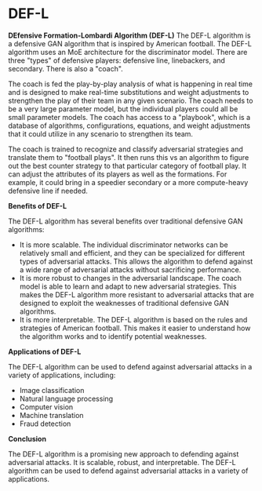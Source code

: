 # DEF-L
**DEfensive Formation-Lombardi Algorithm (DEF-L)**
The DEF-L algorithm is a defensive GAN algorithm that is inspired by American football. The DEF-L algorithm uses an MoE architecture for the discriminator model. There are three "types" of defensive players: defensive line, linebackers, and secondary. There is also a "coach".

The coach is fed the play-by-play analysis of what is happening in real time and is designed to make real-time substitutions and weight adjustments to strengthen the play of their team in any given scenario. The coach needs to be a very large parameter model, but the individual players could all be small parameter models. The coach has access to a "playbook", which is a database of algorithms, configurations, equations, and weight adjustments that it could utilize in any scenario to strengthen its team.

The coach is trained to recognize and classify adversarial strategies and translate them to "football plays". It then runs this vs an algorithm to figure out the best counter strategy to that particular category of football play. It can adjust the attributes of its players as well as the formations. For example, it could bring in a speedier secondary or a more compute-heavy defensive line if needed.

**Benefits of DEF-L**

The DEF-L algorithm has several benefits over traditional defensive GAN algorithms:

* It is more scalable. The individual discriminator networks can be relatively small and efficient, and they can be specialized for different types of adversarial attacks. This allows the algorithm to defend against a wide range of adversarial attacks without sacrificing performance.
* It is more robust to changes in the adversarial landscape. The coach model is able to learn and adapt to new adversarial strategies. This makes the DEF-L algorithm more resistant to adversarial attacks that are designed to exploit the weaknesses of traditional defensive GAN algorithms.
* It is more interpretable. The DEF-L algorithm is based on the rules and strategies of American football. This makes it easier to understand how the algorithm works and to identify potential weaknesses.

**Applications of DEF-L**

The DEF-L algorithm can be used to defend against adversarial attacks in a variety of applications, including:

* Image classification
* Natural language processing
* Computer vision
* Machine translation
* Fraud detection

**Conclusion**

The DEF-L algorithm is a promising new approach to defending against adversarial attacks. It is scalable, robust, and interpretable. The DEF-L algorithm can be used to defend against adversarial attacks in a variety of applications.
